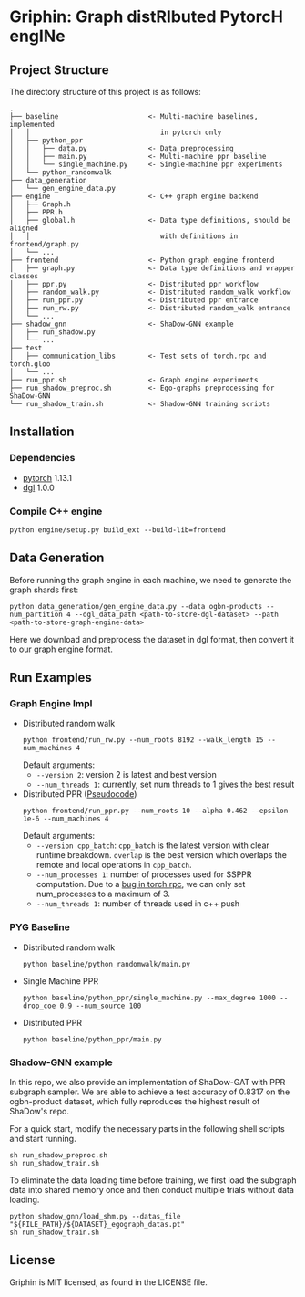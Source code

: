 # Griphin: Graph distRIbuted PytorcH engINe

## Project Structure
The directory structure of this project is as follows:
```
.
├── baseline                      <- Multi-machine baselines, implemented 
│   │                                in pytorch only
│   ├── python_ppr                
│   │   ├── data.py               <- Data preprocessing
│   │   ├── main.py               <- Multi-machine ppr baseline
│   │   └── single_machine.py     <- Single-machine ppr experiments
│   └── python_randomwalk
├── data_generation
│   └── gen_engine_data.py
├── engine                        <- C++ graph engine backend
│   ├── Graph.h
│   ├── PPR.h
│   ├── global.h                  <- Data type definitions, should be aligned
│   │                                with definitions in frontend/graph.py
│   └── ...
├── frontend                      <- Python graph engine frontend
│   ├── graph.py                  <- Data type definitions and wrapper classes
│   ├── ppr.py                    <- Distributed ppr workflow
│   ├── random_walk.py            <- Distributed random_walk workflow
│   ├── run_ppr.py                <- Distributed ppr entrance
│   ├── run_rw.py                 <- Distributed random_walk entrance
│   └── ...
├── shadow_gnn                    <- ShaDow-GNN example
│   ├── run_shadow.py
│   └── ...
├── test
│   ├── communication_libs        <- Test sets of torch.rpc and torch.gloo
│   └── ...
├── run_ppr.sh                    <- Graph engine experiments
├── run_shadow_preproc.sh         <- Ego-graphs preprocessing for ShaDow-GNN 
└── run_shadow_train.sh           <- Shadow-GNN training scripts
```

## Installation
### Dependencies
- [pytorch](https://pytorch.org/get-started/locally/) 1.13.1
- [dgl](https://www.dgl.ai/pages/start.html) 1.0.0
### Compile C++ engine
```
python engine/setup.py build_ext --build-lib=frontend
```

## Data Generation
Before running the graph engine in each machine, we need to generate the graph shards first:
```
python data_generation/gen_engine_data.py --data ogbn-products --num_partition 4 --dgl_data_path <path-to-store-dgl-dataset> --path <path-to-store-graph-engine-data>
```
Here we download and preprocess the dataset in dgl format, then convert it to our graph engine format.

## Run Examples

### Graph Engine Impl
- Distributed random walk 
  ```
  python frontend/run_rw.py --num_roots 8192 --walk_length 15 --num_machines 4
  ```
  Default arguments: 
  - `--version 2`: version 2 is latest and best version
  - `--num_threads 1`: currently, set num threads to 1 gives the best result
- Distributed PPR ([Pseudocode](https://hydrapse.notion.site/Dist-PPR-Pseudocode-20761fc2a93f431ba0eb5de9478ebd40))
  ```
  python frontend/run_ppr.py --num_roots 10 --alpha 0.462 --epsilon 1e-6 --num_machines 4
  ```
  Default arguments: 
  - `--version cpp_batch`: `cpp_batch` is the latest version with clear runtime breakdown.
 `overlap` is the best version which overlaps the remote and local operations in `cpp_batch`.   
  - `--num_processes 1`: number of processes used for SSPPR computation. 
  Due to a [bug in torch.rpc](https://github.com/metaopt/torchopt/issues/96), we can only set 
  num_processes to a maximum of 3.
  - `--num_threads 1`: number of threads used in c++ push

### PYG Baseline
- Distributed random walk
  ```
  python baseline/python_randomwalk/main.py
  ```
- Single Machine PPR
  ```
  python baseline/python_ppr/single_machine.py --max_degree 1000 --drop_coe 0.9 --num_source 100
  ```
- Distributed PPR
  ```
  python baseline/python_ppr/main.py
  ```

### Shadow-GNN example
In this repo, we also provide an implementation of ShaDow-GAT with PPR subgraph sampler.
We are able to achieve a test accuracy of 0.8317 on the ogbn-product dataset,
which fully reproduces the highest result of ShaDow's repo.

For a quick start, modify the necessary parts in the following shell scripts and start running.
  ```
  sh run_shadow_preproc.sh
  sh run_shadow_train.sh
  ```

To eliminate the data loading time before training, we first load the subgraph data into shared
memory once and then conduct multiple trials without data loading.
  ```
  python shadow_gnn/load_shm.py --datas_file "${FILE_PATH}/${DATASET}_egograph_datas.pt"
  sh run_shadow_train.sh
  ```

## License
Griphin is MIT licensed, as found in the LICENSE file.
